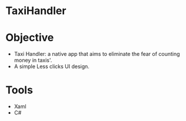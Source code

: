 # TaxiHandler

# Objective 

- Taxi Handler: a native app that aims to eliminate the fear of counting money in taxis'. 
- A simple Less clicks UI design.

# Tools

- Xaml
- C#

